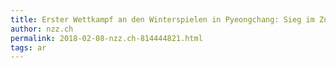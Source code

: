 ```yaml
---
title: Erster Wettkampf an den Winterspielen in Pyeongchang: Sieg im Zusatz-End für die Schweizer Mixed-Doppel-Curler | NZZ
author: nzz.ch
permalink: 2018-02-08-nzz.ch-814444821.html
tags: ar
---
```


